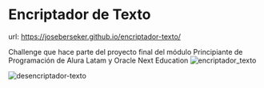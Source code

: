 # Encriptador de Texto
url: https://joseberseker.github.io/encriptador-texto/

Challenge que hace parte del proyecto final del módulo Principiante de Programación de Alura Latam y Oracle Next Education
![encriptador_texto](https://github.com/user-attachments/assets/40db4153-2d24-438e-aa1e-296461ab3405)

![desencriptador-texto](https://github.com/user-attachments/assets/455d3437-f7f5-400f-9809-9f91dc2e908f)
